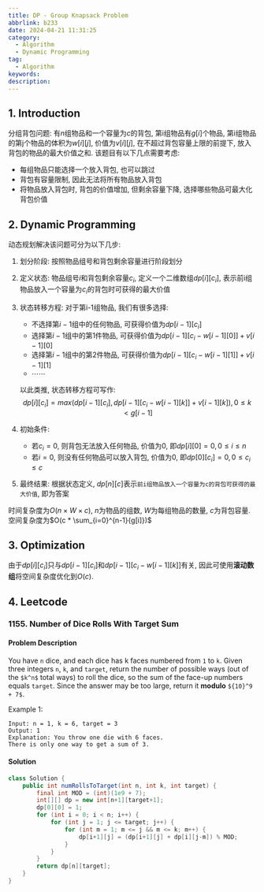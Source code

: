 ```yaml
---
title: DP - Group Knapsack Problem
abbrlink: b233
date: 2024-04-21 11:31:25
category:
  - Algorithm
  - Dynamic Programming
tag:
  - Algorithm
keywords:
description:
---
```


## 1. Introduction
分组背包问题: 有$n$组物品和一个容量为$c$的背包, 第i组物品有$g[i]$个物品, 第i组物品的第j个物品的体积为$w[i][j]$, 价值为$v[i][j]$, 在不超过背包容量上限的前提下, 放入背包的物品的最大价值之和. 该题目有以下几点需要考虑:
* 每组物品只能选择一个放入背包, 也可以跳过
* 背包有容量限制, 因此无法将所有物品放入背包
* 将物品放入背包时, 背包的价值增加, 但剩余容量下降, 选择哪些物品可最大化背包价值


## 2. Dynamic Programming
动态规划解决该问题可分为以下几步:
1. 划分阶段: 按照物品组号和背包剩余容量进行阶段划分
2. 定义状态: 物品组号$i$和背包剩余容量$c_i$, 定义一个二维数组$dp[i][c_i]$, 表示前i组物品放入一个容量为$c_i$的背包时可获得的最大价值
3. 状态转移方程: 对于第i-1组物品, 我们有很多选择:
    * 不选择第$i-1$组中的任何物品, 可获得价值为$dp[i-1][c_i]$
    * 选择第$i-1$组中的第1件物品, 可获得价值为$dp[i-1][c_i - w[i-1][0]] + v[i-1][0]$
    * 选择第$i-1$组中的第2件物品, 可获得价值为$dp[i-1][c_i - w[i-1][1]] + v[i-1][1]$
    * $\cdots \cdots$

    以此类推, 状态转移方程可写作:
    $$
    dp[i][c_i] = max(dp[i-1][c_i], dp[i-1][c_i - w[i-1][k]] + v[i-1][k]), 0 \le k \lt g[i-1]
    $$
4. 初始条件:
    * 若$c_i = 0$, 则背包无法放入任何物品, 价值为0, 即$dp[i][0] = 0, 0 \le i \le n$
    * 若$i = 0$, 则没有任何物品可以放入背包, 价值为0, 即$dp[0][c_i] = 0, 0 \le c_i \le c$
5. 最终结果: 根据状态定义, $dp[n][c]$表示`前i组物品放入一个容量为c的背包可获得的最大价值`, 即为答案

时间复杂度为$O(n \times W \times c)$, $n$为物品的组数, $W$为每组物品的数量, $c$为背包容量. 空间复杂度为$O(c * \sum_{i=0}^{n-1}{g[i]})$


## 3. Optimization
由于$dp[i][c_i]$只与$dp[i-1][c_i]$和$dp[i-1][c_i - w[i-1][k]]$有关, 因此可使用**滚动数组**将空间复杂度优化到$O(c)$.


## 4. Leetcode
### 1155. Number of Dice Rolls With Target Sum
#### Problem Description
You have `n` dice, and each dice has k faces numbered from `1` to `k`.
Given three integers `n`, `k`, and `target`, return the number of possible ways (out of the `$k^n$` total ways) to roll the dice, so the sum of the face-up numbers equals `target`. Since the answer may be too large, return it **modulo** `${10}^9 + 7$`.

Example 1:
```
Input: n = 1, k = 6, target = 3
Output: 1
Explanation: You throw one die with 6 faces.
There is only one way to get a sum of 3.
```

#### Solution
```java
class Solution {
    public int numRollsToTarget(int n, int k, int target) {
        final int MOD = (int)(1e9 + 7);
        int[][] dp = new int[n+1][target+1];
        dp[0][0] = 1;
        for (int i = 0; i < n; i++) {
            for (int j = 1; j <= target; j++) {
                for (int m = 1; m <= j && m <= k; m++) {
                    dp[i+1][j] = (dp[i+1][j] + dp[i][j-m]) % MOD;
                }
            }
        }
        return dp[n][target];
    }
}
```
